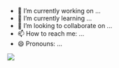- 🔭 I’m currently working on ...
- 🌱 I’m currently learning ...
- 👯 I’m looking to collaborate on ...
- 📫 How to reach me: ...
- 😄 Pronouns: ...

<a href="https://www.linkedin.com/in/jae-ung-jang-788731252/" target="_blank">
  <img src="https://img.shields.io/badge/JaeUngJang-0A66C2?style=flat-square&logo=LinkedIn&logoColor=white"/>
</a>

